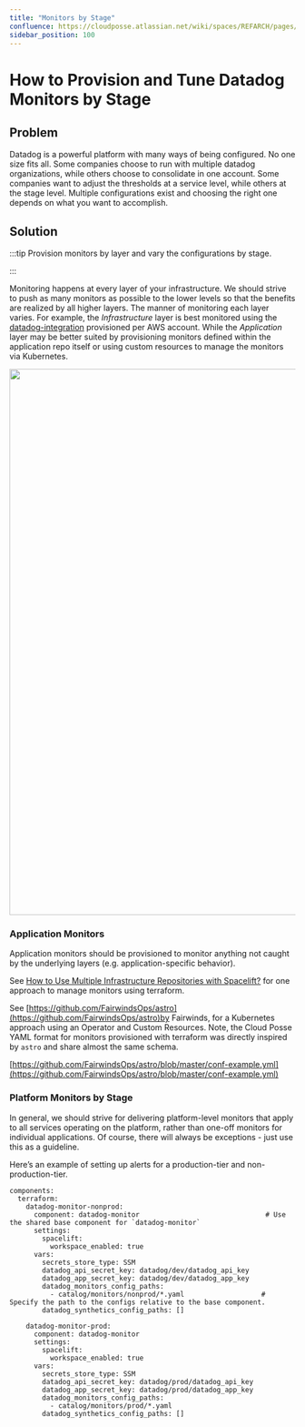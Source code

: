 ```yaml
---
title: "Monitors by Stage"
confluence: https://cloudposse.atlassian.net/wiki/spaces/REFARCH/pages/1201438874/How+to+Provision+and+Tune+Datadog+Monitors+by+Stage
sidebar_position: 100
---
```


# How to Provision and Tune Datadog Monitors by Stage

## Problem
Datadog is a powerful platform with many ways of being configured. No one size fits all. Some companies choose to run with multiple datadog organizations, while others choose to consolidate in one account. Some companies want to adjust the thresholds at a service level, while others at the stage level. Multiple configurations exist and choosing the right one depends on what you want to accomplish.

## Solution

:::tip
Provision monitors by layer and vary the configurations by stage.

:::

Monitoring happens at every layer of your infrastructure. We should strive to push as many monitors as possible to the lower levels so that the benefits are realized by all higher layers. The manner of monitoring each layer varies. For example, the _Infrastructure_ layer is best monitored using the [datadog-integration](/components/library/aws/datadog-integration/) provisioned per AWS account. While the _Application_ layer may be better suited by provisioning monitors defined within the application repo itself or using custom resources to manage the monitors via Kubernetes.

<a href="https://lucid.app/publicSegments/view/612ad71e-3a0a-4dcb-872a-f9b0bbd0f65d/image.png" target="_blank"><img src="https://lucid.app/publicSegments/view/612ad71e-3a0a-4dcb-872a-f9b0bbd0f65d/image.png" width="960px"/></a>

### Application Monitors
Application monitors should be provisioned to monitor anything not caught by the underlying layers (e.g. application-specific behavior).

See [How to Use Multiple Infrastructure Repositories with Spacelift?](/reference-architecture/how-to-guides/integrations/spacelift/how-to-use-multiple-infrastructure-repositories-with-spacelift) for one approach to manage monitors using terraform.

See [https://github.com/FairwindsOps/astro](https://github.com/FairwindsOps/astro)by Fairwinds, for a Kubernetes approach using an Operator and Custom Resources. Note, the Cloud Posse YAML format for monitors provisioned with terraform was directly inspired by `astro` and share almost the same schema.

[https://github.com/FairwindsOps/astro/blob/master/conf-example.yml](https://github.com/FairwindsOps/astro/blob/master/conf-example.yml)

### Platform Monitors by Stage
In general, we should strive for delivering platform-level monitors that apply to all services operating on the platform, rather than one-off monitors for individual applications. Of course, there will always be exceptions - just use this as a guideline.

Here’s an example of setting up alerts for a production-tier and non-production-tier.

```
components:
  terraform:
    datadog-monitor-nonprod:
      component: datadog-monitor                               # Use the shared base component for `datadog-monitor`
      settings:
        spacelift:
          workspace_enabled: true
      vars:
        secrets_store_type: SSM
        datadog_api_secret_key: datadog/dev/datadog_api_key
        datadog_app_secret_key: datadog/dev/datadog_app_key
        datadog_monitors_config_paths:
          - catalog/monitors/nonprod/*.yaml                   # Specify the path to the configs relative to the base component.
        datadog_synthetics_config_paths: []

    datadog-monitor-prod:
      component: datadog-monitor
      settings:
        spacelift:
          workspace_enabled: true
      vars:
        secrets_store_type: SSM
        datadog_api_secret_key: datadog/prod/datadog_api_key
        datadog_app_secret_key: datadog/prod/datadog_app_key
        datadog_monitors_config_paths:
          - catalog/monitors/prod/*.yaml
        datadog_synthetics_config_paths: []

```


